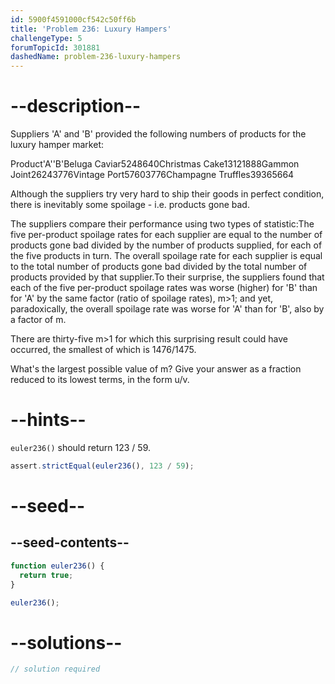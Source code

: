 ```yaml
---
id: 5900f4591000cf542c50ff6b
title: 'Problem 236: Luxury Hampers'
challengeType: 5
forumTopicId: 301881
dashedName: problem-236-luxury-hampers
---
```


# --description--

Suppliers 'A' and 'B' provided the following numbers of products for the luxury hamper market:

Product'A''B'Beluga Caviar5248640Christmas Cake13121888Gammon Joint26243776Vintage Port57603776Champagne Truffles39365664

Although the suppliers try very hard to ship their goods in perfect condition, there is inevitably some spoilage - i.e. products gone bad.

The suppliers compare their performance using two types of statistic:The five per-product spoilage rates for each supplier are equal to the number of products gone bad divided by the number of products supplied, for each of the five products in turn. The overall spoilage rate for each supplier is equal to the total number of products gone bad divided by the total number of products provided by that supplier.To their surprise, the suppliers found that each of the five per-product spoilage rates was worse (higher) for 'B' than for 'A' by the same factor (ratio of spoilage rates), m>1; and yet, paradoxically, the overall spoilage rate was worse for 'A' than for 'B', also by a factor of m.

There are thirty-five m>1 for which this surprising result could have occurred, the smallest of which is 1476/1475.

What's the largest possible value of m? Give your answer as a fraction reduced to its lowest terms, in the form u/v.

# --hints--

`euler236()` should return 123 / 59.

```js
assert.strictEqual(euler236(), 123 / 59);
```

# --seed--

## --seed-contents--

```js
function euler236() {
  return true;
}

euler236();
```

# --solutions--

```js
// solution required
```
